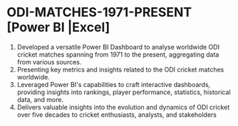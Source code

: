 # ODI-MATCHES-1971-PRESENT [Power BI |Excel]

1) Developed a versatile Power BI Dashboard to analyse worldwide ODI cricket matches spanning from 1971 to the present, aggregating data from various sources.
2) Presenting key metrics and insights related to the ODI cricket matches worldwide.
3) Leveraged Power BI's capabilities to craft interactive dashboards, providing insights into rankings, player  performance, statistics, historical data, and more.
4) Delivers valuable insights into the evolution and dynamics of ODI cricket over five decades to cricket enthusiasts, analysts, and stakeholders
